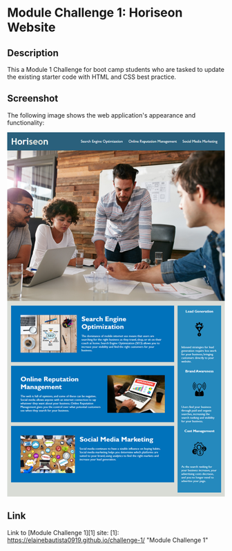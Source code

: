 # Module Challenge 1: Horiseon Website

## Description

This a Module 1 Challenge for boot camp students who are tasked to update the existing starter code with HTML and CSS best practice. 

## Screenshot

The following image shows the web application's appearance and functionality:

![The Horiseon webpage includes a navigation bar, a header image, and cards with text and images at the bottom of the page.](./sample/01-html-css-git-homework-demo.png)

## Link
Link to [Module Challenge 1][1] site:
[1]: https://elainebautista0919.github.io/challenge-1/ "Module Challenge 1"

